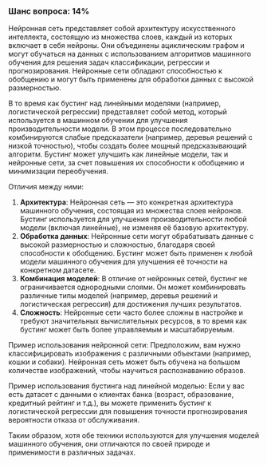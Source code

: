 ### Шанс вопроса: 14%

Нейронная сеть представляет собой архитектуру искусственного интеллекта, состоящую из множества слоев, каждый из которых включает в себя нейроны. Они объединены ациклическим графом и могут обучаться на данных с использованием алгоритмов машинного обучения для решения задач классификации, регрессии и прогнозирования. Нейронные сети обладают способностью к обобщению и могут быть применены для обработки данных с высокой размерностью.

В то время как бустинг над линейными моделями (например, логистической регрессии) представляет собой метод, который используется в машинном обучении для улучшения производительности модели. В этом процессе последовательно комбинируются слабые предсказатели (например, деревья решений с низкой точностью), чтобы создать более мощный предсказывающий алгоритм. Бустинг может улучшить как линейные модели, так и нейронные сети, за счет повышения их способности к обобщению и минимизации переобучения.

Отличия между ними:
1. **Архитектура**: Нейронная сеть — это конкретная архитектура машинного обучения, состоящая из множества слоев нейронов. Бустинг используется для улучшения производительности любой модели (включая линейные), не изменяя её базовую архитектуру.
2. **Обработка данных**: Нейронные сети могут обрабатывать данные с высокой размерностью и сложностью, благодаря своей способности к обобщению. Бустинг может быть применен к любой модели машинного обучения для улучшения её точности на конкретном датасете.
3. **Комбинация моделей**: В отличие от нейронных сетей, бустинг не ограничивается однородными слоями. Он может комбинировать различные типы моделей (например, деревья решений и логистическая регрессия) для достижения лучших результатов.
4. **Сложность**: Нейронные сети часто более сложны в настройке и требуют значительных вычислительных ресурсов, в то время как бустинг может быть более управляемым и масштабируемым.

Пример использования нейронной сети: Предположим, вам нужно классифицировать изображения с различными объектами (например, кошки и собаки). Нейронная сеть может быть обучена на большом количестве изображений, чтобы научиться распознаванию образов.

Пример использования бустинга над линейной моделью: Если у вас есть датасет с данными о клиентах банка (возраст, образование, кредитный рейтинг и т.д.), вы можете применить бустинг к логистической регрессии для повышения точности прогнозирования вероятности отказа от обслуживания.

Таким образом, хотя обе техники используются для улучшения моделей машинного обучения, они отличаются по своей природе и применимости в различных задачах.